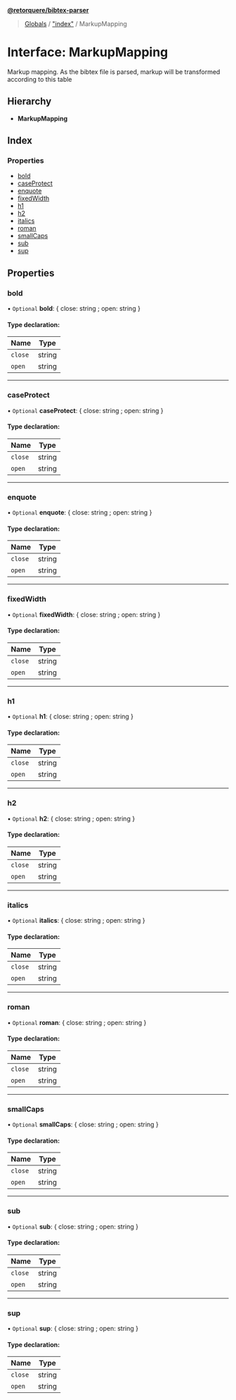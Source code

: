 **[@retorquere/bibtex-parser](../README.md)**

> [Globals](../globals.md) / ["index"](../modules/_index_.md) / MarkupMapping

# Interface: MarkupMapping

Markup mapping. As the bibtex file is parsed, markup will be transformed according to this table

## Hierarchy

* **MarkupMapping**

## Index

### Properties

* [bold](_index_.markupmapping.md#bold)
* [caseProtect](_index_.markupmapping.md#caseprotect)
* [enquote](_index_.markupmapping.md#enquote)
* [fixedWidth](_index_.markupmapping.md#fixedwidth)
* [h1](_index_.markupmapping.md#h1)
* [h2](_index_.markupmapping.md#h2)
* [italics](_index_.markupmapping.md#italics)
* [roman](_index_.markupmapping.md#roman)
* [smallCaps](_index_.markupmapping.md#smallcaps)
* [sub](_index_.markupmapping.md#sub)
* [sup](_index_.markupmapping.md#sup)

## Properties

### bold

• `Optional` **bold**: { close: string ; open: string  }

#### Type declaration:

Name | Type |
------ | ------ |
`close` | string |
`open` | string |

___

### caseProtect

• `Optional` **caseProtect**: { close: string ; open: string  }

#### Type declaration:

Name | Type |
------ | ------ |
`close` | string |
`open` | string |

___

### enquote

• `Optional` **enquote**: { close: string ; open: string  }

#### Type declaration:

Name | Type |
------ | ------ |
`close` | string |
`open` | string |

___

### fixedWidth

• `Optional` **fixedWidth**: { close: string ; open: string  }

#### Type declaration:

Name | Type |
------ | ------ |
`close` | string |
`open` | string |

___

### h1

• `Optional` **h1**: { close: string ; open: string  }

#### Type declaration:

Name | Type |
------ | ------ |
`close` | string |
`open` | string |

___

### h2

• `Optional` **h2**: { close: string ; open: string  }

#### Type declaration:

Name | Type |
------ | ------ |
`close` | string |
`open` | string |

___

### italics

• `Optional` **italics**: { close: string ; open: string  }

#### Type declaration:

Name | Type |
------ | ------ |
`close` | string |
`open` | string |

___

### roman

• `Optional` **roman**: { close: string ; open: string  }

#### Type declaration:

Name | Type |
------ | ------ |
`close` | string |
`open` | string |

___

### smallCaps

• `Optional` **smallCaps**: { close: string ; open: string  }

#### Type declaration:

Name | Type |
------ | ------ |
`close` | string |
`open` | string |

___

### sub

• `Optional` **sub**: { close: string ; open: string  }

#### Type declaration:

Name | Type |
------ | ------ |
`close` | string |
`open` | string |

___

### sup

• `Optional` **sup**: { close: string ; open: string  }

#### Type declaration:

Name | Type |
------ | ------ |
`close` | string |
`open` | string |
